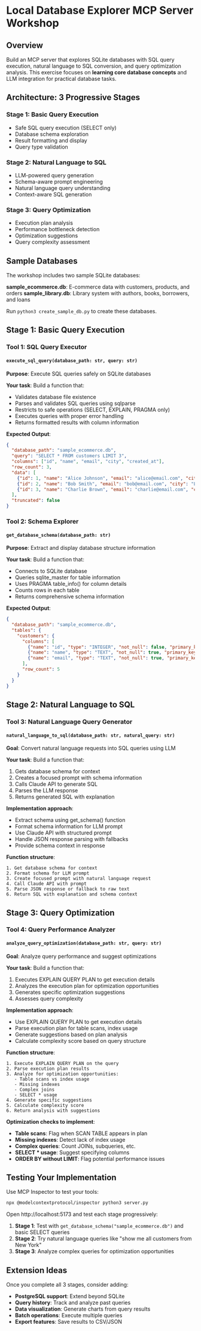 # Local Database Explorer MCP Server Workshop

## Overview

Build an MCP server that explores SQLite databases with SQL query execution, natural language to SQL conversion, and query optimization analysis. This exercise focuses on **learning core database concepts** and LLM integration for practical database tasks.


## Architecture: 3 Progressive Stages

### Stage 1: Basic Query Execution
- Safe SQL query execution (SELECT only)
- Database schema exploration
- Result formatting and display
- Query type validation

### Stage 2: Natural Language to SQL
- LLM-powered query generation
- Schema-aware prompt engineering
- Natural language query understanding
- Context-aware SQL generation

### Stage 3: Query Optimization
- Execution plan analysis
- Performance bottleneck detection
- Optimization suggestions
- Query complexity assessment

## Sample Databases

The workshop includes two sample SQLite databases:

**sample_ecommerce.db**: E-commerce data with customers, products, and orders
**sample_library.db**: Library system with authors, books, borrowers, and loans

Run `python3 create_sample_db.py` to create these databases.

## Stage 1: Basic Query Execution

### Tool 1: SQL Query Executor

#### `execute_sql_query(database_path: str, query: str)`
**Purpose**: Execute SQL queries safely on SQLite databases

**Your task**: Build a function that:
- Validates database file existence
- Parses and validates SQL queries using sqlparse
- Restricts to safe operations (SELECT, EXPLAIN, PRAGMA only)
- Executes queries with proper error handling
- Returns formatted results with column information

**Expected Output**:
```json
{
  "database_path": "sample_ecommerce.db",
  "query": "SELECT * FROM customers LIMIT 3",
  "columns": ["id", "name", "email", "city", "created_at"],
  "row_count": 3,
  "data": [
    {"id": 1, "name": "Alice Johnson", "email": "alice@email.com", "city": "New York"},
    {"id": 2, "name": "Bob Smith", "email": "bob@email.com", "city": "Los Angeles"},
    {"id": 3, "name": "Charlie Brown", "email": "charlie@email.com", "city": "Chicago"}
  ],
  "truncated": false
}
```

### Tool 2: Schema Explorer

#### `get_database_schema(database_path: str)`
**Purpose**: Extract and display database structure information

**Your task**: Build a function that:
- Connects to SQLite database
- Queries sqlite_master for table information
- Uses PRAGMA table_info() for column details
- Counts rows in each table
- Returns comprehensive schema information

**Expected Output**:
```json
{
  "database_path": "sample_ecommerce.db",
  "tables": {
    "customers": {
      "columns": [
        {"name": "id", "type": "INTEGER", "not_null": false, "primary_key": true},
        {"name": "name", "type": "TEXT", "not_null": true, "primary_key": false},
        {"name": "email", "type": "TEXT", "not_null": true, "primary_key": false}
      ],
      "row_count": 5
    }
  }
}
```

## Stage 2: Natural Language to SQL

### Tool 3: Natural Language Query Generator

#### `natural_language_to_sql(database_path: str, natural_query: str)`
**Goal**: Convert natural language requests into SQL queries using LLM

**Your task**: Build a function that:
1. Gets database schema for context
2. Creates a focused prompt with schema information
3. Calls Claude API to generate SQL
4. Parses the LLM response
5. Returns generated SQL with explanation

**Implementation approach**:
- Extract schema using get_schema() function
- Format schema information for LLM prompt
- Use Claude API with structured prompt
- Handle JSON response parsing with fallbacks
- Provide schema context in response

**Function structure**:
```
1. Get database schema for context
2. Format schema for LLM prompt
3. Create focused prompt with natural language request
4. Call Claude API with prompt
5. Parse JSON response or fallback to raw text
6. Return SQL with explanation and schema context
```

## Stage 3: Query Optimization

### Tool 4: Query Performance Analyzer

#### `analyze_query_optimization(database_path: str, query: str)`
**Goal**: Analyze query performance and suggest optimizations

**Your task**: Build a function that:
1. Executes EXPLAIN QUERY PLAN to get execution details
2. Analyzes the execution plan for optimization opportunities
3. Generates specific optimization suggestions
4. Assesses query complexity

**Implementation approach**:
- Use EXPLAIN QUERY PLAN to get execution details
- Parse execution plan for table scans, index usage
- Generate suggestions based on plan analysis
- Calculate complexity score based on query structure

**Function structure**:
```
1. Execute EXPLAIN QUERY PLAN on the query
2. Parse execution plan results
3. Analyze for optimization opportunities:
   - Table scans vs index usage
   - Missing indexes
   - Complex joins
   - SELECT * usage
4. Generate specific suggestions
5. Calculate complexity score
6. Return analysis with suggestions
```

**Optimization checks to implement**:
- **Table scans**: Flag when SCAN TABLE appears in plan
- **Missing indexes**: Detect lack of index usage
- **Complex queries**: Count JOINs, subqueries, etc.
- **SELECT * usage**: Suggest specifying columns
- **ORDER BY without LIMIT**: Flag potential performance issues

## Testing Your Implementation

Use MCP Inspector to test your tools:

```bash
npx @modelcontextprotocol/inspector python3 server.py
```

Open http://localhost:5173 and test each stage progressively:

1. **Stage 1**: Test with `get_database_schema("sample_ecommerce.db")` and basic SELECT queries
2. **Stage 2**: Try natural language queries like "show me all customers from New York"
3. **Stage 3**: Analyze complex queries for optimization opportunities

## Extension Ideas

Once you complete all 3 stages, consider adding:
- **PostgreSQL support**: Extend beyond SQLite
- **Query history**: Track and analyze past queries
- **Data visualization**: Generate charts from query results
- **Batch operations**: Execute multiple queries
- **Export features**: Save results to CSV/JSON